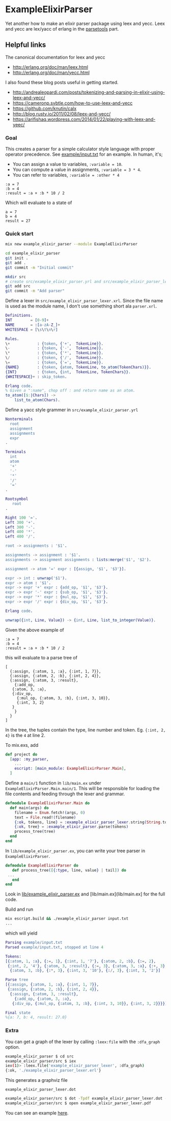 # ExampleElixirParser

Yet another how to make an elixir parser package using leex and
yecc. Leex and yecc are lex/yacc of erlang in the
[parsetools](http://erlang.org/doc/apps/parsetools/) part.

## Helpful links

The canonical documentation for leex and yecc 

 * http://erlang.org/doc/man/leex.html
 * http://erlang.org/doc/man/yecc.html

I also found these blog posts useful in getting started.

 * http://andrealeopardi.com/posts/tokenizing-and-parsing-in-elixir-using-leex-and-yecc/
 * https://cameronp.svbtle.com/how-to-use-leex-and-yecc
 * https://github.com/knutin/calx
 * http://blog.rusty.io/2011/02/08/leex-and-yecc/
 * https://arifishaq.wordpress.com/2014/01/22/playing-with-leex-and-yeec/

### Goal

This creates a parser for a simple calculator style language with
proper operator precedence. See [example/input.txt](example/input.txt)
for an example. In human, it's;

   * You can assign a value to variables, `:variable = 10`.
   * You can compute a value in assignments, `:variable = 3 * 4`.
   * You can refer to variables, `:variable = :other * 4`

   ```
   :a = 7
   :b = 4
   :result = :a + :b * 10 / 2
   ```

Which will evaluate to a state of

   ```
   a = 7
   b = 4
   result = 27
   ```

### Quick start

   ```bash
   mix new example_elixir_parser --module ExampleElixirParser

   cd example_elixir_parser
   git init .
   git add .
   git commit -m "Initial commit"

   mkdir src
   # create src/example_elixir_parser.yrl and src/example_elixir_parser_lexer.xrl see below
   git add src
   git commit -m "Add parser"
   ```

Define a lexer in `src/example_elixir_parser_lexer.xrl`. Since the
file name is used as the module name, I don't use something short ala
`parser.xrl`.

   ```erlang
   Definitions.
   INT        = [0-9]+
   NAME       = :[a-zA-Z_]+
   WHITESPACE = [\s\t\n\r]
   
   Rules.
   \+            : {token, {'+',  TokenLine}}.
   \-            : {token, {'-',  TokenLine}}.
   \*            : {token, {'*',  TokenLine}}.
   \/            : {token, {'/',  TokenLine}}.
   \=            : {token, {'=',  TokenLine}}.
   {NAME}        : {token, {atom, TokenLine, to_atom(TokenChars)}}.
   {INT}         : {token, {int,  TokenLine, TokenChars}}.
   {WHITESPACE}+ : skip_token.

   Erlang code.
   % Given a ":name", chop off : and return name as an atom.
   to_atom([$:|Chars]) ->
       list_to_atom(Chars).
   ```

Define a yacc style grammer in `src/example_elixir_parser.yrl`

   ```erlang
   Nonterminals
     root
     assignment
     assignments
     expr
   .

   Terminals
     int
     atom
     '+'
     '-'
     '*'
     '/'
     '='
   .

   Rootsymbol
      root
   .

   Right 100 '='.
   Left 300 '+'.
   Left 300 '-'.
   Left 400 '*'.
   Left 400 '/'.

   root -> assignments : '$1'.

   assignments -> assignment : '$1'.
   assignments -> assignment assignments : lists:merge('$1', '$2').

   assignment -> atom '=' expr : [{assign, '$1', '$3'}].

   expr -> int : unwrap('$1').
   expr -> atom : '$1'.
   expr -> expr '+' expr : {add_op, '$1', '$3'}.
   expr -> expr '-' expr : {sub_op, '$1', '$3'}.
   expr -> expr '*' expr : {mul_op, '$1', '$3'}.
   expr -> expr '/' expr : {div_op, '$1', '$3'}.

   Erlang code.

   unwrap({int, Line, Value}) -> {int, Line, list_to_integer(Value)}.   
   ```

Given the above example of 

   ```
   :a = 7
   :b = 4
   :result = :a + :b * 10 / 2
   ```

this will evaluate to a parse tree of

   ```
   [
     {:assign, {:atom, 1, :a}, {:int, 1, 7}},
     {:assign, {:atom, 2, :b}, {:int, 2, 4}},
     {:assign, {:atom, 3, :result},
       {:add_op,
	  {:atom, 3, :a},
	  {:div_op,
	    {:mul_op, {:atom, 3, :b}, {:int, 3, 10}},
	    {:int, 3, 2}
	  }
       }
     }
   ]
   ```

In the tree, the tuples contain the type, line number and
token. Eg. `{:int, 2, 4}` is the `4` at line 2.

To mix.exs, add

   ```elixir
   def project do
     [app: :my_parser,
       ...
       escript: [main_module: ExampleElixirParser.Main],
     ]
   ```

Define a `main/1` function in `lib/main.ex` under
`ExampleElixirParser.Main.main/1`. This will be responsible for
loading the file contents and feeding through the lexer and grammar.

   ```elixir
   defmodule ExampleElixirParser.Main do
     def main(args) do
       filename = Enum.fetch!(args, 0)
       text = File.read!(filename)
       {:ok, tokens, line} = :example_elixir_parser_lexer.string(String.to_char_list(text))
       {:ok, tree} = :example_elixir_parser.parse(tokens)
       process_tree(tree)
     end
   end
   ```

In `lib/example_elixir_parser.ex`, you can write your tree parser in `ExampleElixirParser`.

   ```elixir
   defmodule ExampleElixirParser do
      def process_tree([{:type, line, value} | tail]) do
	...
      end
   end
   ```

Look in [lib/example_elixir_parser.ex](lib/example_elixir_parser.ex)
and [lib/main.ex](lib/main.ex] for the full code.

Build and run

   ```bash
   mix escript.build && ./example_elixir_parser input.txt
   ...
   ```
which will yield

   ```erlang
   Parsing example/input.txt
   Parsed example/input.txt, stopped at line 4

   Tokens:
   [{:atom, 1, :a}, {:=, 1}, {:int, 1, '7'}, {:atom, 2, :b}, {:=, 2},
    {:int, 2, '4'}, {:atom, 3, :result}, {:=, 3}, {:atom, 3, :a}, {:+, 3},
     {:atom, 3, :b}, {:*, 3}, {:int, 3, '10'}, {:/, 3}, {:int, 3, '2'}]

   Parse tree
   [{:assign, {:atom, 1, :a}, {:int, 1, 7}},
    {:assign, {:atom, 2, :b}, {:int, 2, 4}},
     {:assign, {:atom, 3, :result},
       {:add_op, {:atom, 3, :a},
	  {:div_op, {:mul_op, {:atom, 3, :b}, {:int, 3, 10}}, {:int, 3, 2}}}}]

   Final state
   %{a: 7, b: 4, result: 27.0}
   ```

### Extra 

You can get a graph of the lexer by calling `:leex:file` with the `:dfa_graph` option.

   ```bash
   example_elixir_parser $ cd src
   example_elixir_parser/src $ iex
   iex(1)> :leex.file('example_elixir_parser_lexer', :dfa_graph)
   {:ok, './example_elixir_parser_lexer.erl'}
   ```

This generates a graphviz file

   ```
   example_elixir_parser_lexer.dot
   ```

   ```bash
   example_elixir_parser/src $ dot -Tpdf example_elixir_parser_lexer.dot -o example_elixir_parser_lexer.pdf
   example_elixir_parser/src $ open example_elixir_parser_lexer.pdf
   ```

You can see an example [here](example/example_elixir_parser_lexer.pdf). 